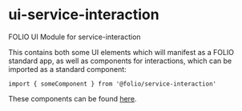 # ui-service-interaction

FOLIO UI Module for service-interaction

This contains both some UI elements which will manifest as a FOLIO standard app, as well as components for interactions, which can be imported as a standard component:

```import { someComponent } from '@folio/service-interaction'```

These components can be found [here](https://github.com/folio-org/ui-service-interaction/tree/master/src/public).